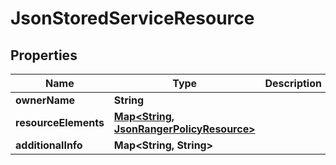 
# JsonStoredServiceResource

## Properties
Name | Type | Description | Notes
------------ | ------------- | ------------- | -------------
**ownerName** | **String** |  |  [optional]
**resourceElements** | [**Map&lt;String, JsonRangerPolicyResource&gt;**](JsonRangerPolicyResource.md) |  |  [optional]
**additionalInfo** | **Map&lt;String, String&gt;** |  |  [optional]



